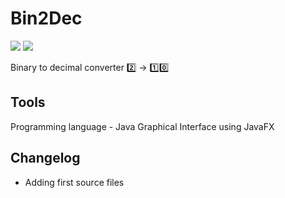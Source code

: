 # Bin2Dec

<img src="https://img.shields.io/badge/gui-%20JavaFX-green.svg">
<img src="https://img.shields.io/badge/language-Java-green.svg">

Binary to decimal converter :two: -> :one::zero:

## Tools
Programming language - Java
Graphical Interface using JavaFX

## Changelog
- Adding first source files
